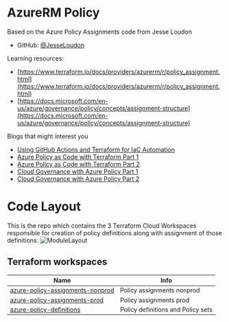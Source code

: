 # AzureRM Policy

Based on the Azure Policy Assignments code from Jesse Loudon
* GitHub: [@JesseLoudon](https://github.com/jesseloudon)

Learning resources:

* [https://www.terraform.io/docs/providers/azurerm/r/policy_assignment.html](https://www.terraform.io/docs/providers/azurerm/r/policy_assignment.html)
* [https://docs.microsoft.com/en-us/azure/governance/policy/concepts/assignment-structure](https://docs.microsoft.com/en-us/azure/governance/policy/concepts/assignment-structure)

Blogs that might interest you

* [Using GitHub Actions and Terraform for IaC Automation](https://jloudon.com/cloud/Using-GitHub-Actions-and-Terraform-for-IaC-Automation/)
* [Azure Policy as Code with Terraform Part 1](https://jloudon.com/cloud/Azure-Policy-as-Code-with-Terraform-Part-1/)
* [Azure Policy as Code with Terraform Part 2](https://jloudon.com/cloud/Azure-Policy-as-Code-with-Terraform-Part-2/)
* [Cloud Governance with Azure Policy Part 1](https://jloudon.com/cloud/Cloud-Governance-with-Azure-Policy-Part-1/)
* [Cloud Governance with Azure Policy Part 2](https://jloudon.com/cloud/Cloud-Governance-with-Azure-Policy-Part-2/)


# Code Layout
This is the repo which contains the 3 Terraform Cloud Workspaces responsible for creation of policy definitions along with assignment of those definitions.
![ModuleLayout](\.img\azure-policy-drawing-V2.png)

## Terraform workspaces

| Name | Info |
|------|------|
| [azure-policy-assignments-nonprod](https://app.terraform.io/app/anfcorp/workspaces/azure-policy-assignments-nonprod) | Policy assignments nonprod |
| [azure-policy-assignments-prod](https://app.terraform.io/app/anfcorp/workspaces/azure-policy-assignments-prod) | Policy assignments prod |
| [azure-policy-definitions](https://app.terraform.io/app/anfcorp/workspaces/azure-policy-definitions) | Policy definitions and Policy sets |